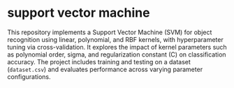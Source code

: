 # support vector machine
This repository implements a Support Vector Machine (SVM) for object recognition using linear, polynomial, and RBF kernels, with hyperparameter tuning via cross-validation. It explores the impact of kernel parameters such as polynomial order, sigma, and regularization constant (C) on classification accuracy. The project includes training and testing on a dataset (`dataset.csv`) and evaluates performance across varying parameter configurations.
